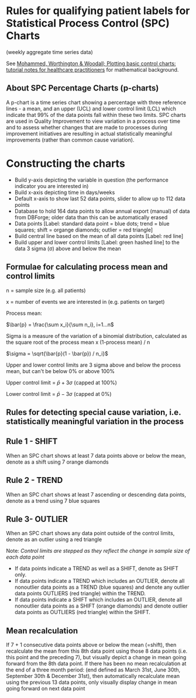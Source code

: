 # Rules for qualifying patient labels for Statistical Process Control (SPC) Charts

(weekly aggregate time series data)

See [Mohammed, Worthington & Woodall; Plotting basic control charts: tutorial notes for healthcare practitioners](https://qualitysafety.bmj.com/content/17/2/137) for mathematical background.

## About SPC Percentage Charts (p-charts)
A p-chart is a time series chart showing a percentage with three reference lines - a mean, and an upper (UCL) and lower control limit (LCL) which indicate that 99% of the data points fall within these two limits. SPC charts are used in Quality Improvement to view variation in a process over time and to assess whether changes that are made to processes during improvement initiatives are resulting in actual statistically meaningful improvements (rather than common cause variation).

# Constructing the charts

* Build y-axis depicting the variable in question (the performance indicator you are interested in)
* Build x-axis depicting time in days/weeks
* Default x-axis to show last 52 data points, slider to allow up to 112 data points
* Database to hold 164 data points to allow annual export (manual) of data from DBForge; older data than this can be automatically erased
* Data points [Label: standard data point = blue dots; trend = blue squares; shift = organge diamonds; outlier = red triangle]
* Build central line based on the mean of all data points [Label: red line]
* Build upper and lower control limits [Label: green hashed line] to the data 3 sigma (σ) above and below the mean

## Formulae for calculating process mean and control limits

n = sample size (e.g. all patients)

x = number of events we are interested in (e.g. patients on target)

Process mean:

$\bar{p} = \frac{\sum x_i}{\sum n_i}, i=1...n$

Sigma is a measure of the variation of a binomial distribution, calculated as the square root of the process mean x (1-process mean) / n

$\sigma = \sqrt{\bar{p}(1 - \bar{p}) / n_i}$

Upper and lower control limits are 3 sigma above and below the process mean, but can't be below 0% or above 100%

Upper control limit = $\bar{p} + 3 \sigma$ (capped at 100%)

Lower control limit = $\bar{p} - 3 \sigma$ (capped at 0%)



## Rules for detecting special cause variation, i.e. statistically meaningful variation in the process

## Rule 1 - SHIFT 

When an SPC chart shows at least 7 data points above or below the mean, denote as a shift using 7 orange diamonds  

## Rule 2 - TREND  

When an SPC chart shows at least 7 ascending or descending data points, denote as a trend using 7 blue squares  

## Rule 3- OUTLIER 

When an SPC chart shows any data point outside of the control limits, denote as an outlier using a red triangle  

Note: *Control limits are stepped as they reflect the change in sample size of each data point* 

- If data points indicate a TREND as well as a  SHIFT, denote as SHIFT only. 
- If data points indicate a TREND which includes an OUTLIER, denote all nonoutlier data points as a TREND (blue squares) and denote any outlier data points OUTLIERS (red triangle) within the TREND. 
- If data points indicate a SHIFT which includes an OUTLIER, denote all nonoutlier data points as a SHIFT (orange diamonds) and denote outlier data points as OUTLIERS (red triangle) within the SHIFT. 

## Mean recalculation
If 7 + 1 consecutive data points above or below the mean (=shift), then recalculate the mean from this 8th data point using those 8 data points (i.e. this point and the preceding 7), but visually depict a change in mean going forward from the 8th data point. 
If there has been no mean recalculation at the end of a three month period: (end defined as March 31st, June 30th, September 30th & December 31st), then automatically recalculate mean using the previous 13 data points, only visually display change in mean going forward on next data point

